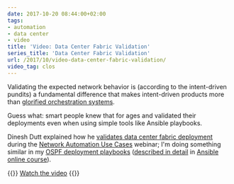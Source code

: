 ```yaml
---
date: 2017-10-20 08:44:00+02:00
tags:
- automation
- data center
- video
title: 'Video: Data Center Fabric Validation'
series_title: 'Data Center Fabric Validation'
url: /2017/10/video-data-center-fabric-validation/
video_tag: clos
---
```

Validating the expected network behavior is (according to the intent-driven pundits) a fundamental difference that makes intent-driven products more than [glorified orchestration systems](/2017/09/intent-based-hype/).

Guess what: smart people knew that for ages and validated their deployments even when using simple tools like Ansible playbooks.

Dinesh Dutt explained how he [validates data center fabric deployment](https://my.ipspace.net/bin/get/NetAutUC/3.3%20-%20Validation.mp4) during the [Network Automation Use Cases](http://www.ipspace.net/Network_Automation_Use_Cases) webinar; I'm doing something similar in my [OSPF deployment playbooks](https://github.com/ipspace/ansible-examples/tree/master/OSPF-Deployment) ([described in detail](https://my.ipspace.net/bin/list?id=AnsibleOC#WAN_SVC_CS) in [Ansible online course](http://www.ipspace.net/Ansible_for_Networking_Engineers)).

{{<jump>}}
[Watch the video](https://my.ipspace.net/bin/get/NetAutUC/3.3%20-%20Validation.mp4)
{{</jump>}}
